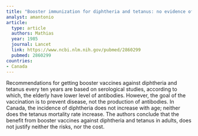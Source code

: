 ```yaml
---
title: "Booster immunization for diphtheria and tetanus: no evidence of need in adults"
analyst: amantonio
article:
  type: article
  authors: Mathias
  year: 1985
  journal: Lancet
  link: https://www.ncbi.nlm.nih.gov/pubmed/2860299
  pubmed: 2860299
countries:
- Canada
---
```


Recommendations for getting booster vaccines against diphtheria and tetanus every ten years are based on serological studies, according to which, the elderly have lower level of antibodies. However, the goal of the vaccination is to prevent disease, not the production of antibodies. In Canada, the incidence of diphtheria does not increase with age; neither does the tetanus mortality rate increase.
The authors conclude that the benefit from booster vaccines against diphtheria and tetanus in adults, does not justify neither the risks, nor the cost.
